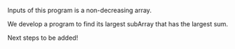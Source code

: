 Inputs of this program is a non-decreasing array.

We develop a program to find its largest subArray that has the largest sum. 

Next steps to be added!
